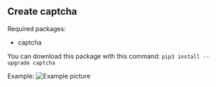 Create captcha
-------------------------------
Required packages:
* captcha

You can download this package with this command:
`pip3 install --upgrade captcha`

Example:
![Example picture](https://i.ibb.co/gMLyvJT/captcha.png)
